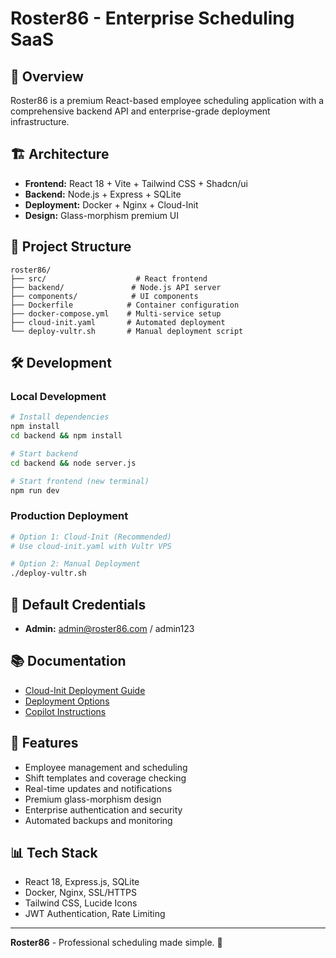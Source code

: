 # Roster86 - Enterprise Scheduling SaaS

## 🚀 Overview
Roster86 is a premium React-based employee scheduling application with a comprehensive backend API and enterprise-grade deployment infrastructure.

## 🏗️ Architecture
- **Frontend:** React 18 + Vite + Tailwind CSS + Shadcn/ui
- **Backend:** Node.js + Express + SQLite
- **Deployment:** Docker + Nginx + Cloud-Init
- **Design:** Glass-morphism premium UI

## 📁 Project Structure
```
roster86/
├── src/                    # React frontend
├── backend/               # Node.js API server
├── components/            # UI components
├── Dockerfile            # Container configuration
├── docker-compose.yml    # Multi-service setup
├── cloud-init.yaml       # Automated deployment
└── deploy-vultr.sh       # Manual deployment script
```

## 🛠️ Development

### Local Development
```bash
# Install dependencies
npm install
cd backend && npm install

# Start backend
cd backend && node server.js

# Start frontend (new terminal)
npm run dev
```

### Production Deployment
```bash
# Option 1: Cloud-Init (Recommended)
# Use cloud-init.yaml with Vultr VPS

# Option 2: Manual Deployment
./deploy-vultr.sh
```

## 🔐 Default Credentials
- **Admin:** admin@roster86.com / admin123

## 📚 Documentation
- [Cloud-Init Deployment Guide](CLOUD_INIT_GUIDE.md)
- [Deployment Options](DEPLOYMENT_OPTIONS.md)
- [Copilot Instructions](.github/copilot-instructions.md)

## 🌟 Features
- Employee management and scheduling
- Shift templates and coverage checking
- Real-time updates and notifications
- Premium glass-morphism design
- Enterprise authentication and security
- Automated backups and monitoring

## 📊 Tech Stack
- React 18, Express.js, SQLite
- Docker, Nginx, SSL/HTTPS
- Tailwind CSS, Lucide Icons
- JWT Authentication, Rate Limiting

---

**Roster86** - Professional scheduling made simple. 🎯